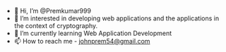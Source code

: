 - 👋 Hi, I’m @Premkumar999
- 👀 I’m interested in developing web applications and the applications in the context of cryptography.
- 🌱 I’m currently learning Web Application Development
- 📫 How to reach me - johnprem54@gmail.com

<!---
Premkumar999/Premkumar999 is a ✨ special ✨ repository because its `README.md` (this file) appears on your GitHub profile.
You can click the Preview link to take a look at your changes.
--->

